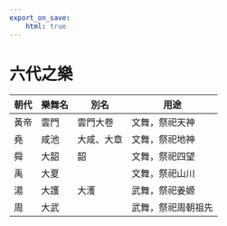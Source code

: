 ```yaml
---
export_on_save:
    html: true
---
```


# 六代之樂

朝代|樂舞名|別名|用途
--|--|--|--
黃帝|雲門|雲門大卷|文舞，祭祀天神
堯|咸池|大咸、大章|文舞，祭祀地神
舜|大韶|韶|文舞，祭祀四望
禹|大夏||文舞，祭祀山川
湯|大護|大濩|武舞，祭祀姜嫄
周|大武||武舞，祭祀周朝祖先